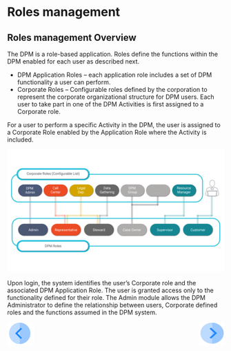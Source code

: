 # Roles management

## Roles management Overview

The DPM is a role-based application. Roles define the functions within the DPM enabled for each user as described next.

- DPM Application Roles – each application role includes a set of DPM functionality a user can perform.
- Corporate Roles – Configurable roles defined by the corporation to represent the corporate organizational structure for DPM users. Each user to take part in one of the DPM Activities is first assigned to a Corporate role. 

For a user to perform a specific Activity in the DPM, the user is assigned to a Corporate Role enabled by the Application Role where the Activity is included.  

 ![image](/articles/DPM/images/roles.png) 
 
Upon login, the system identifies the user’s Corporate role and the associated DPM Application Role. The user is granted access only to the functionality defined for their role.
The Admin module allows the DPM Administrator to define the relationship between users, Corporate defined roles and the functions assumed in the DPM system. 



[![Previous](/articles/DPM/images/Previous.png)](/articles/DPM/02_Admin_Module/09_Activities.md)[<img align="right" width="60" height="54" src="/articles/DPM/images/Next.png">](/articles/DPM/02_Admin_Module/11_DPM_Roles.md)
